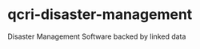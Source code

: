qcri-disaster-management
========================

Disaster Management Software backed by linked data